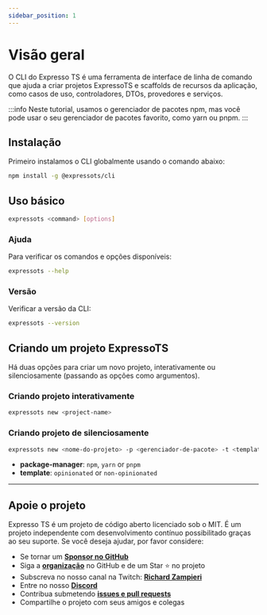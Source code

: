 ```yaml
---
sidebar_position: 1
---
```


# Visão geral

O CLI do Expresso TS é uma ferramenta de interface de linha de comando que ajuda a criar projetos ExpressoTS e scaffolds de recursos da aplicação, como casos de uso, controladores, DTOs, provedores e serviços.

:::info
Neste tutorial, usamos o gerenciador de pacotes npm, mas você pode usar o seu gerenciador de pacotes favorito, como yarn ou pnpm.
:::

## Instalação

Primeiro instalamos o CLI globalmente usando o comando abaixo:

```bash
npm install -g @expressots/cli
```

## Uso básico

```bash
expressots <command> [options]
```

### Ajuda

Para verificar os comandos e opções disponíveis:

```bash
expressots --help
```

### Versão

Verificar a versão da CLI:

```bash
expressots --version
```

## Criando um projeto ExpressoTS

Há duas opções para criar um novo projeto, interativamente ou silenciosamente (passando as opções como argumentos).

### Criando projeto interativamente

```bash
expressots new <project-name>
```

### Criando projeto de silenciosamente

```bash
expressots new <nome-do-projeto> -p <gerenciador-de-pacote> -t <template>
```

- **package-manager**: `npm`, `yarn` or `pnpm`
- **template**: `opinionated` or `non-opinionated`

---

## Apoie o projeto

Expresso TS é um projeto de código aberto licenciado sob o MIT. É um projeto independente com desenvolvimento contínuo possibilitado graças ao seu suporte. Se você deseja ajudar, por favor considere:

- Se tornar um **[Sponsor no GitHub](https://github.com/sponsors/expressots)**
- Siga a **[organização](https://github.com/expressots)** no GitHub e de um Star ⭐ no projeto
- Subscreva no nosso canal na Twitch: **[Richard Zampieri](https://www.twitch.tv/richardzampieri)**
- Entre no nosso **[Discord](https://discord.com/invite/PyPJfGK)**
- Contribua submetendo **[issues e pull requests](https://github.com/expressots/expressots/issues/new/choose)**
- Compartilhe o projeto com seus amigos e colegas